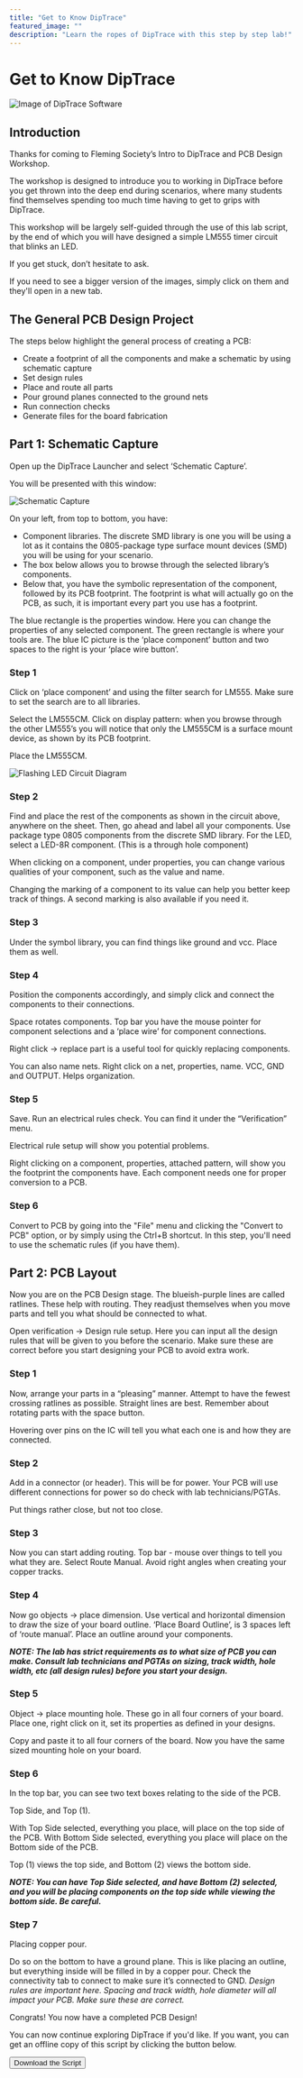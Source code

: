 ```yaml
---
title: "Get to Know DipTrace"
featured_image: ""
description: "Learn the ropes of DipTrace with this step by step lab!"
---
```


# Get to Know DipTrace
![Image of DipTrace Software](./images/DipTrace_9.jpg)

## Introduction

Thanks for coming to Fleming Society’s Intro to DipTrace and PCB Design Workshop.

The workshop is designed to introduce you to working in DipTrace before you get thrown into the deep end during scenarios, where many students find themselves spending too much time having to get to grips with DipTrace.

This workshop will be largely self-guided through the use of this lab script, by the end of which you will have designed a simple LM555 timer circuit that blinks an LED.

If you get stuck, don’t hesitate to ask.

If you need to see a bigger version of the images, simply click on them and they'll open in a new tab.

## The General PCB Design Project

The steps below highlight the general process of creating a PCB:

- Create a footprint of all the components and make a schematic by using schematic capture
- Set design rules
- Place and route all parts
- Pour ground planes connected to the ground nets
- Run connection checks
- Generate files for the board fabrication

## Part 1: Schematic Capture

Open up the DipTrace Launcher and select ‘Schematic Capture’.

You will be presented with this window:

![Schematic Capture](./images/dipwork_1.png)

On your left, from top to bottom, you have: 
	
- Component libraries. The discrete SMD library is one you will be using a lot as it contains the 0805-package type surface mount devices (SMD) you will be using for your scenario.
-	The box below allows you to browse through the selected library’s components.
-	Below that, you have the symbolic representation of the component, followed by its PCB footprint. The footprint is what will actually go on the PCB, as such, it is important every part you use has a footprint.

The blue rectangle is the properties window. Here you can change the properties of any selected component.
The green rectangle is where your tools are. The blue IC picture is the ‘place component’ button and two spaces to the right is your ‘place wire button’.

### Step 1

Click on ‘place component’ and using the filter search for LM555. Make sure to set the search are to all libraries.

Select the LM555CM. Click on display pattern: when you browse through the other LM555’s you will notice that only the LM555CM is a surface mount device, as shown by its PCB footprint.

Place the LM555CM.

![Flashing LED Circuit Diagram](./images/dipwork_2.png)

### Step 2

Find and place the rest of the components as shown in the circuit above, anywhere on the sheet. Then, go ahead and label all your components. Use package type 0805 components from the discrete SMD library. For the LED, select a LED-8R component. (This is a through hole component)

When clicking on a component, under properties, you can change various qualities of your component, such as the value and name.

Changing the marking of a component to its value can help you better keep track of things. A second marking is also available if you need it.

### Step 3

Under the symbol library, you can find things like ground and vcc. Place them as well. 

### Step 4

Position the components accordingly, and simply click and connect the components to their connections.

Space rotates components. Top bar you have the mouse pointer for component selections and a ‘place wire’ for component connections.

Right click -> replace part is a useful tool for quickly replacing components.

You can also name nets. Right click on a net, properties, name. VCC, GND and OUTPUT. Helps organization.

### Step 5

Save. Run an electrical rules check. You can find it under the “Verification” menu.

Electrical rule setup will show you potential problems.

Right clicking on a component, properties, attached pattern, will show you the footprint the components have. Each component needs one for proper conversion to a PCB.

### Step 6

Convert to PCB by going into the "File" menu and clicking the "Convert to PCB" option, or by simply using the Ctrl+B shortcut. In this step, you'll need to use the schematic rules (if you have them).

## Part 2: PCB Layout

Now you are on the PCB Design stage. The blueish-purple lines are called ratlines. These help with routing. They readjust themselves when you move parts and tell you what should be connected to what.

Open verification -> Design rule setup. Here you can input all the design rules that will be given to you before the scenario. Make sure these are correct before you start designing your PCB to avoid extra work.

### Step 1

Now, arrange your parts in a “pleasing” manner. Attempt to have the fewest crossing ratlines as possible. Straight lines are best. Remember about rotating parts with the space button.

Hovering over pins on the IC will tell you what each one is and how they are connected.

### Step 2

Add in a connector (or header). This will be for power. Your PCB will use different connections for power so do check with lab technicians/PGTAs.

Put things rather close, but not too close.


### Step 3

Now you can start adding routing. Top bar - mouse over things to tell you what they are. Select Route Manual. Avoid right angles when creating your copper tracks.

### Step 4

Now go objects -> place dimension. Use vertical and horizontal dimension to draw the size of your board outline.
‘Place Board Outline’, is 3 spaces left of ‘route manual’. Place an outline around your components.

***NOTE: The lab has strict requirements as to what size of PCB you can make. Consult lab technicians and PGTAs on sizing, track width, hole width, etc (all design rules) before you start your design.***

### Step 5

Object -> place mounting hole.
These go in all four corners of your board. Place one, right click on it, set its properties as defined in your designs.

Copy and paste it to all four corners of the board. Now you have the same sized mounting hole on your board.

### Step 6

In the top bar, you can see two text boxes relating to the side of the PCB. 

Top Side, and Top (1).

With Top Side selected, everything you place, will place on the top side of the PCB. With Bottom Side selected, everything you place will place on the Bottom side of the PCB.

Top (1) views the top side, and Bottom (2) views the bottom side.

***NOTE: You can have Top Side selected, and have Bottom (2) selected, and you will be placing components on the top side while viewing the bottom side. Be careful.***

### Step 7

Placing copper pour. 

Do so on the bottom to have a ground plane. This is like placing an outline, but everything inside will be filled in by a copper pour. Check the connectivity tab to connect to make sure it’s connected to GND. *Design rules are important here. Spacing and track width, hole diameter will all impact your PCB. Make sure these are correct.*

Congrats! You now have a completed PCB Design!

You can now continue exploring DipTrace if you'd like. If you want, you can get an offline copy of this script by clicking the button below.

<button class="mdc-button mdc-button--raised">
  <a href="./files/diptrace_script.pdf" class="mdc-button__label" style="text-decoration: none;" download>Download the Script</a>
</button>

